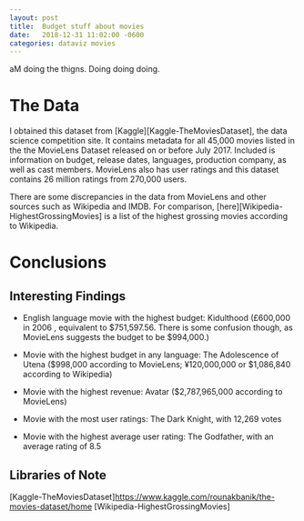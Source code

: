 ```yaml
---
layout: post
title:  Budget stuff about movies
date:   2018-12-31 11:02:00 -0600
categories: dataviz movies
---
```


aM doing the thigns. Doing doing doing.

# The Data

I obtained this dataset from [Kaggle][Kaggle-TheMoviesDataset], the data science competition site. It contains metadata for all 45,000 movies listed in the the MovieLens Dataset released on or before July 2017. Included is information on budget, release dates, languages, production company, as well as cast members. MovieLens also has user ratings and this dataset contains 26 million ratings from 270,000 users.

There are some discrepancies in the data from MovieLens and other sources such as Wikipedia and IMDB. For comparison, [here][Wikipedia-HighestGrossingMovies] is a list of the highest grossing movies according to Wikipedia.

# Conclusions

## Interesting Findings

- English language movie with the highest budget: Kidulthood (£600,000 in 2006 , equivalent to $751,597.56. There is some confusion though, as MovieLens suggests the budget to be $994,000.)

- Movie with the highest budget in any language: The Adolescence of Utena ($998,000 according to MovieLens; ¥120,000,000 or $1,086,840 according to Wikipedia)

- Movie with the highest revenue: Avatar ($2,787,965,000 according to MovieLens)

- Movie with the most user ratings: The Dark Knight, with 12,269 votes

- Movie with the highest average user rating: The Godfather, with an average rating of 8.5

## Libraries of Note

[Kaggle-TheMoviesDataset]https://www.kaggle.com/rounakbanik/the-movies-dataset/home
[Wikipedia-HighestGrossingMovies]